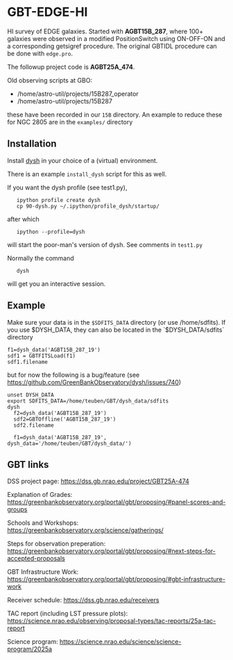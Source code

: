 # GBT-EDGE-HI

HI survey of EDGE galaxies.   Started with **AGBT15B_287**, where 100+ galaxies were
observed in a modified PositionSwitch using ON-OFF-ON and a corresponding getsigref
procedure. The original GBTIDL procedure can be done with `edge.pro`.

The followup project code is **AGBT25A_474**.

Old observing scripts at GBO:

  * /home/astro-util/projects/15B287_operator
  * /home/astro-util/projects/15B287

these have been recorded in our `15B` directory.  An example to reduce these for NGC 2805
are in the `examples/` directory

## Installation

Install [dysh](https://github.com/GreenBankObservatory/dysh) in your choice of a (virtual) environment.

There is an example `install_dysh` script for this as well.

If you want the dysh profile (see test1.py),

```
   ipython profile create dysh
   cp 90-dysh.py ~/.ipython/profile_dysh/startup/
```

after which

```
   ipython --profile=dysh
```

will start the poor-man's version of dysh. See comments in `test1.py`

Normally the command

```
   dysh
```

will get you an interactive session.


## Example

Make sure your data is in the `$SDFITS_DATA` directory (or use /home/sdfits).
If you use $DYSH_DATA, they
can also be located in the `$DYSH_DATA/sdfits` directory



```
f1=dysh_data('AGBT15B_287_19')
sdf1 = GBTFITSLoad(f1)
sdf1.filename
```

but for now the following
is a bug/feature (see https://github.com/GreenBankObservatory/dysh/issues/740)

```
unset DYSH_DATA
export SDFITS_DATA=/home/teuben/GBT/dysh_data/sdfits
dysh
  f2=dysh_data('AGBT15B_287_19')
  sdf2=GBTOffline('AGBT15B_287_19')
  sdf2.filename

  f1=dysh_data('AGBT15B_287_19', dysh_data='/home/teuben/GBT/dysh_data/')

```

## GBT links

DSS project page: https://dss.gb.nrao.edu/project/GBT25A-474

Explanation of Grades: https://greenbankobservatory.org/portal/gbt/proposing/#panel-scores-and-groups

Schools and Workshops: https://greenbankobservatory.org/science/gatherings/

Steps for observation preperation: https://greenbankobservatory.org/portal/gbt/proposing/#next-steps-for-accepted-proposals

GBT Infrastructure Work: https://greenbankobservatory.org/portal/gbt/proposing/#gbt-infrastructure-work

Receiver schedule: https://dss.gb.nrao.edu/receivers

TAC report (including LST pressure plots): https://science.nrao.edu/observing/proposal-types/tac-reports/25a-tac-report

Science program: https://science.nrao.edu/science/science-program/2025a
